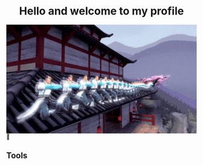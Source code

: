 <h1 align = "center">Hello and welcome to my profile</h1>
<div align="center">
<img hight="300" width="700" alt="GIF" align="center" src="https://github.com/Spice57/Assets/blob/main/200.gif">
</div>
🔨 <h2>Tools</h2>
